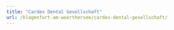 ```yaml
---
title: "Cardex Dental Gesellschaft"
url: /klagenfurt-am-woerthersee/cardex-dental-gesellschaft/
---
```

